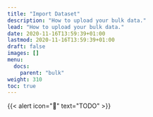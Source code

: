 ```yaml
---
title: "Import Dataset"
description: "How to upload your bulk data."
lead: "How to upload your bulk data."
date: 2020-11-16T13:59:39+01:00
lastmod: 2020-11-16T13:59:39+01:00
draft: false
images: []
menu:
  docs:
    parent: "bulk"
weight: 310
toc: true
---
```


{{< alert icon="🚧" text="TODO" >}}


